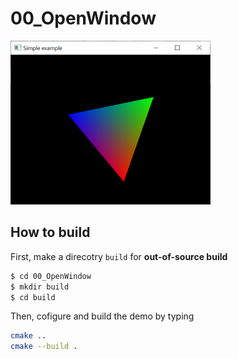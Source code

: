 # 00_OpenWindow
![](thumbnail.png)


## How to build

First, make a direcotry `build` for **out-of-source build**
```bash
$ cd 00_OpenWindow
$ mkdir build
$ cd build
```

Then, cofigure and build the demo by typing
```bash
cmake .. 
cmake --build .
```